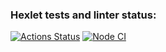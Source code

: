 ### Hexlet tests and linter status:
[![Actions Status](https://github.com/SemyonSt/frontend-project-lvl3/workflows/hexlet-check/badge.svg)](https://github.com/SemyonSt/frontend-project-lvl3/actions)
[![Node CI](https://github.com/SemyonSt/frontend-project-lvl3/actions/workflows/LinterPush.yml/badge.svg)](https://github.com/SemyonSt/frontend-project-lvl3/actions/workflows/LinterPush.yml)